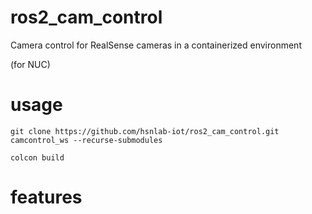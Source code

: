 # ros2_cam_control
Camera control for RealSense cameras in a containerized environment

(for NUC)


# usage

`git clone https://github.com/hsnlab-iot/ros2_cam_control.git camcontrol_ws --recurse-submodules`

`colcon build`

# features